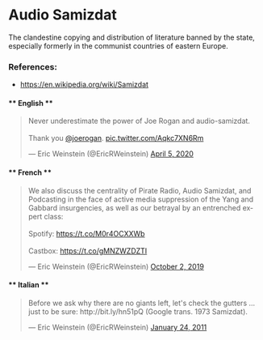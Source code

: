 # Audio Samizdat
The clandestine copying and distribution of literature banned by the state, especially formerly in the communist countries of eastern Europe.
   
### References:
* https://en.wikipedia.org/wiki/Samizdat

<!-- tabs:start -->

#### ** English **
<blockquote class="twitter-tweet"><p lang="en" dir="ltr">Never underestimate the power of Joe Rogan and audio-samizdat.<br><br>Thank you <a href="https://twitter.com/joerogan?ref_src=twsrc%5Etfw">@joerogan</a>. <a href="https://t.co/Aqkc7XN6Rm">pic.twitter.com/Aqkc7XN6Rm</a></p>&mdash; Eric Weinstein (@EricRWeinstein) <a href="https://twitter.com/EricRWeinstein/status/1246652218377302022?ref_src=twsrc%5Etfw">April 5, 2020</a></blockquote>

#### ** French **

<blockquote class="twitter-tweet"><p lang="en" dir="ltr">We also discuss the centrality of Pirate Radio, Audio Samizdat, and Podcasting in the face of active media suppression of the Yang and Gabbard insurgencies, as well as our betrayal by an entrenched expert class:<br><br>Spotify: <a href="https://t.co/M0r4OCXXWb">https://t.co/M0r4OCXXWb</a><br><br>Castbox: <a href="https://t.co/gMNZWZDZTI">https://t.co/gMNZWZDZTI</a></p>&mdash; Eric Weinstein (@EricRWeinstein) <a href="https://twitter.com/EricRWeinstein/status/1179531933476249600?ref_src=twsrc%5Etfw">October 2, 2019</a></blockquote>

#### ** Italian **

<blockquote class="twitter-tweet"><p lang="en" dir="ltr">Before we ask why there are no giants left, let&#39;s check the gutters ... just to be sure: http://bit.ly/hn51pQ (Google trans. 1973 Samizdat).</p>&mdash; Eric Weinstein (@EricRWeinstein) <a href="https://twitter.com/EricRWeinstein/status/29689057860653056?ref_src=twsrc%5Etfw">January 24, 2011</a></blockquote>

<!-- tabs:end -->
